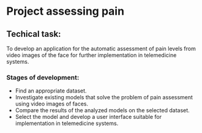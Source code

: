 # Project assessing pain

## Techical task: 
  To develop an application for the automatic assessment of pain levels from video images of the face for further implementation in telemedicine systems. 
  
### Stages of development:
+ Find an appropriate dataset.
+ Investigate existing models that solve the problem of pain assessment using video images of faces.
+ Compare the results of the analyzed models on the selected dataset.
+ Select the model and develop a user interface suitable for implementation in telemedicine systems.
